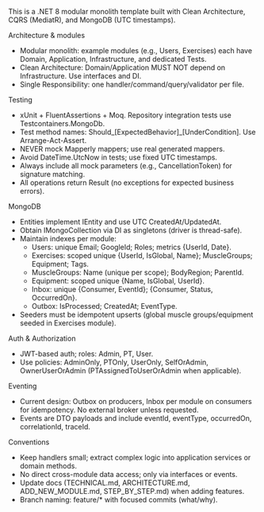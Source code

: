 This is a .NET 8 modular monolith template built with Clean Architecture, CQRS (MediatR), and MongoDB (UTC timestamps).

Architecture & modules
- Modular monolith: example modules (e.g., Users, Exercises) each have Domain, Application, Infrastructure, and dedicated Tests.
- Clean Architecture: Domain/Application MUST NOT depend on Infrastructure. Use interfaces and DI.
- Single Responsibility: one handler/command/query/validator per file.

Testing
- xUnit + FluentAssertions + Moq. Repository integration tests use Testcontainers.MongoDb.
- Test method names: Should_[ExpectedBehavior]_[UnderCondition]. Use Arrange-Act-Assert.
- NEVER mock Mapperly mappers; use real generated mappers.
- Avoid DateTime.UtcNow in tests; use fixed UTC timestamps.
- Always include all mock parameters (e.g., CancellationToken) for signature matching.
- All operations return Result<T> (no exceptions for expected business errors).

MongoDB
- Entities implement IEntity and use UTC CreatedAt/UpdatedAt.
- Obtain IMongoCollection<T> via DI as singletons (driver is thread-safe).
- Maintain indexes per module:
  - Users: unique Email; GoogleId; Roles; metrics {UserId, Date}.
  - Exercises: scoped unique {UserId, IsGlobal, Name}; MuscleGroups; Equipment; Tags.
  - MuscleGroups: Name (unique per scope); BodyRegion; ParentId.
  - Equipment: scoped unique {Name, IsGlobal, UserId}.
  - Inbox: unique {Consumer, EventId}; {Consumer, Status, OccurredOn}.
  - Outbox: IsProcessed; CreatedAt; EventType.
- Seeders must be idempotent upserts (global muscle groups/equipment seeded in Exercises module).

Auth & Authorization
- JWT-based auth; roles: Admin, PT, User.
- Use policies: AdminOnly, PTOnly, UserOnly, SelfOrAdmin, OwnerUserOrAdmin (PTAssignedToUserOrAdmin when applicable).

Eventing
- Current design: Outbox on producers, Inbox per module on consumers for idempotency. No external broker unless requested.
- Events are DTO payloads and include eventId, eventType, occurredOn, correlationId, traceId.

Conventions
- Keep handlers small; extract complex logic into application services or domain methods.
- No direct cross-module data access; only via interfaces or events.
- Update docs (TECHNICAL.md, ARCHITECTURE.md, ADD_NEW_MODULE.md, STEP_BY_STEP.md) when adding features.
- Branch naming: feature/* with focused commits (what/why).